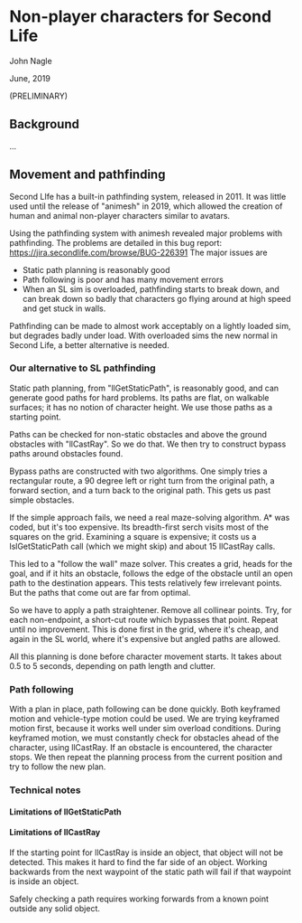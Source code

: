 # Non-player characters for Second Life

John Nagle

June, 2019

(PRELIMINARY)

## Background

...

## Movement and pathfinding
Second LIfe has a built-in pathfinding system, released in 2011. It was little used 
until the release of "animesh" in 2019, which allowed the creation of human and 
animal non-player characters similar to avatars.

Using the pathfinding system with animesh revealed major problems with pathfinding.
The problems are detailed in this bug report: https://jira.secondlife.com/browse/BUG-226391
The major issues are

* Static path planning is reasonably good
* Path following is poor and has many movement errors
* When an SL sim is overloaded, pathfinding starts to break down, and can break
down so badly that characters go flying around at high speed and get stuck in walls.

Pathfinding can be made to almost work acceptably on a lightly loaded sim, but
degrades badly under load. With overloaded sims the new normal in Second Life,
a better alternative is needed.

### Our alternative to SL pathfinding

Static path planning, from "llGetStaticPath", is reasonably good, and can generate
good paths for hard problems. Its paths are flat, on walkable surfaces; it has no
notion of character height. We use those paths as a starting point.

Paths can be checked for non-static obstacles and above the ground obstacles with
"llCastRay". So we do that. We then try to construct bypass paths around obstacles
found.

Bypass paths are constructed with two algorithms. One simply tries a rectangular
route, a 90 degree left or right turn from the original path, a forward section,
and a turn back to the original path. This gets us past simple obstacles.

If the simple approach fails, we need a real maze-solving algorithm. A*
was coded, but it's too expensive. Its breadth-first serch visits most of the
squares on the grid. Examining a square is expensive; it costs us a lslGetStaticPath
call (which we might skip) and about 15 llCastRay calls. 

This led to a "follow the wall" maze solver. This creates a grid, heads for the
goal, and if it hits an obstacle, follows the edge of the obstacle until an
open path to the destination appears. This tests relatively few irrelevant points.
But the paths that come out are far from optimal.

So we have to apply a path straightener. Remove all collinear points. Try, for
each non-endpoint, a short-cut route which bypasses that point. Repeat until
no improvement. This is done first in the grid, where it's cheap, and again in
the SL world, where it's expensive but angled paths are allowed.

All this planning is done before character movement starts. It takes about 0.5 to 5
seconds, depending on path length and clutter. 

### Path following

With a plan in place, path following can be done quickly. Both keyframed motion
and vehicle-type motion could be used. We are trying keyframed motion first, because
it works well under sim overload conditions. During keyframed motion, we must constantly
check for obstacles ahead of the character, using llCastRay. If an obstacle is
encountered, the character stops. We then repeat the planning process from the 
current position and try to follow the new plan.

### Technical notes

#### Limitations of llGetStaticPath

#### Limitations of llCastRay

If the starting point for llCastRay is inside an object, that object will not be detected. This
makes it hard to find the far side of an object. Working backwards from the next waypoint of the
static path will fail if that waypoint is inside an object. 

Safely checking a path requires working forwards from a known point outside any solid object.


